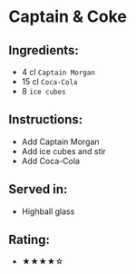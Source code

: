 # Captain & Coke

## Ingredients:
- 4 cl `Captain Morgan`
- 15 cl `Coca-Cola` <!-- - 12 cl `Coca-Cola` -->
- 8 `ice cubes`

## Instructions:
- Add Captain Morgan
- Add ice cubes and stir
- Add Coca-Cola

## Served in:
- Highball glass

## Rating:
- ★★★★☆